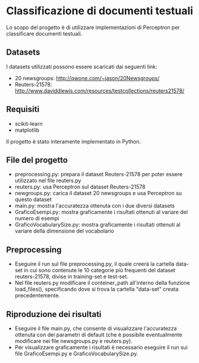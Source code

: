 # Classificazione di documenti testuali
Lo scopo del progetto è di utilizzare implementazioni di Perceptron per classificare documenti testuali.

## Datasets
I datasets utilizzati possono essere scaricati dai seguenti link:
- 20 newsgroups: http://qwone.com/~jason/20Newsgroups/
- Reuters-21578: http://www.daviddlewis.com/resources/testcollections/reuters21578/

## Requisiti
- scikit-learn
- matplotlib

Il progetto è stato interamente implementato in Python. 

## File del progetto
- preprocessing.py: prepara il dataset Reuters-21578 per poter essere utilizzato nel file reuters.py
- reuters.py: usa Perceptron sul dataset Reuters-21578
- newgroups.py: carica il dataset 20 newsgroups e usa Perceptron su questo dataset
- main.py: mostra l'accuratezza ottenuta con i due diversi datasets
- GraficoEsempi.py: mostra graficamente i risultati ottenuti al variare del numero di esempi
- GraficoVocabularySize.py: mostra graficamente i risultati ottenuti al variare della dimensione del vocabolario

## Preprocessing
- Eseguire il run sul file preprocessing.py, il quale creerà la cartella data-set in cui sono contenute le 10 categorie più frequenti del dataset reuters-21578, divise in training-set e test-set. 
- Nel file reuters.py modificare il conteiner_path all'interno della funzione load_files(), specificando dove si trova la cartella "data-set" creata precedentemente.

## Riproduzione dei risultati
- Eseguire il file main.py, che consente di visualizzare l'accuratezza ottenuta con dei parametri di default (che è possibile eventualmente modificare nei file newsgroups.py e reuters.py). 
- Per visualizzare graficamente i risultati è necessario eseguire il run sui file GraficoEsempi.py e GraficoVocabularySize.py.
